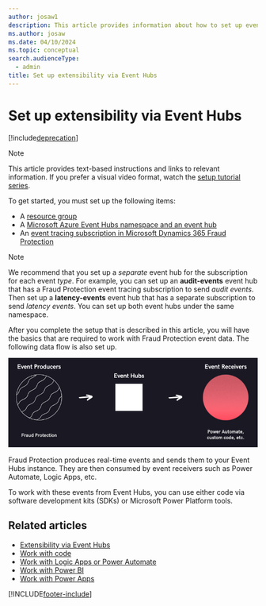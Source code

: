 ```yaml
---
author: josaw1
description: This article provides information about how to set up event hubs to extend the functionality of Microsoft Dynamics 365 Fraud Protection and incorporate its data into an organization's processes and workflows.
ms.author: josaw
ms.date: 04/10/2024
ms.topic: conceptual
search.audienceType:
  - admin
title: Set up extensibility via Event Hubs
---
```


# Set up extensibility via Event Hubs

[!include[deprecation](includes/deprecation.md)]

> [!NOTE]
> This article provides text-based instructions and links to relevant information. If you prefer a visual video format, watch the [setup tutorial series](https://vimeo.com/showcase/7308527).

To get started, you must set up the following items:

- A [resource group](/azure/azure-resource-manager/management/manage-resource-groups-portal)
- A [Microsoft Azure Event Hubs namespace and an event hub](/azure/event-hubs/event-hubs-create)
- An [event tracing subscription in Microsoft Dynamics 365 Fraud Protection](./event-tracing.md)
	
> [!NOTE]
> We recommend that you set up a *separate* event hub for the subscription for each event *type*. For example, you can set up an **audit-events** event hub that has a Fraud Protection event tracing subscription to send *audit events*. Then set up a **latency-events** event hub that has a separate subscription to send *latency events*. You can set up both event hubs under the same namespace.

After you complete the setup that is described in this article, you will have the basics that are required to work with Fraud Protection event data. The following data flow is also set up.

![Data flow.](media/eventhubs/data-flow.png)

Fraud Protection produces real-time events and sends them to your Event Hubs instance. They are then consumed by event receivers such as Power Automate, Logic Apps, etc.

To work with these events from Event Hubs, you can use either code via software development kits (SDKs) or Microsoft Power Platform tools.

## Related articles

- [Extensibility via Event Hubs](extensibility-via-event-hubs-overview.md)
- [Work with code](extensibility-with-code.md)
- [Work with Logic Apps or Power Automate](extensibility-with-power-automate.md)
- [Work with Power BI](extensibility-with-power-bi.md)
- [Work with Power Apps](extensibility-with-power-apps.md)



[!INCLUDE[footer-include](includes/footer-banner.md)]
